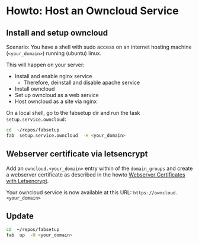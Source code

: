 # Howto: Host an Owncloud Service

## Install and setup owncloud

Scenario: You have a shell with sudo access on an internet hosting machine
(`<your_domain>`) running (ubuntu) linux.

This will happen on your server:
* Install and enable nginx service
  * Therefore, deinstall and disable apache service
* Install owncloud
* Set up owncloud as a web service
* Host owncloud as a site via nginx

On a local shell, go to the fabsetup dir and run the task
`setup.service.owncloud`:

  ```sh
  cd  ~/repos/fabsetup
  fab  setup.service.owncloud  -H <your_domain>
  ```

## Webserver certificate via letsencrypt

Add an `owncloud.<your_domain>` entry within of the `domain_groups` and create
a webserver certificate as described in the howto [Webserver Certificates with
Letsencrypt](./letsencrypt.md).

Your owncloud service is now available at this URL:
`https://owncloud.<your_domain>`

## Update

  ```sh
  cd  ~/repos/fabsetup
  fab  up  -H <your_domain>
  ```
